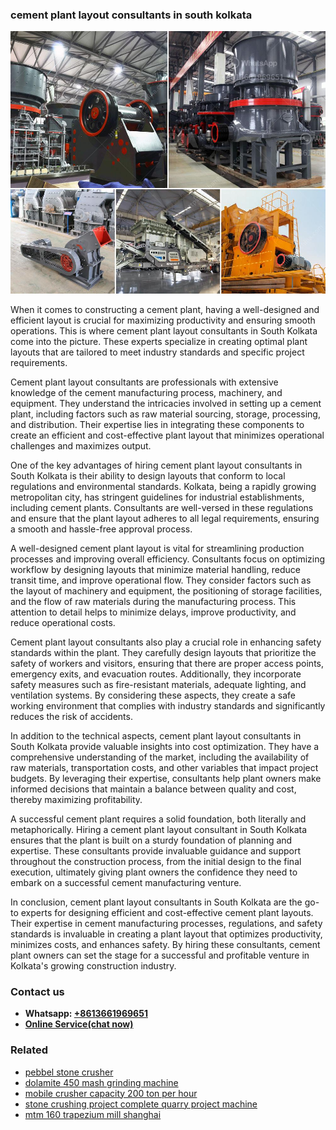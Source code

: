 <h3>cement plant layout consultants in south kolkata</h3><img src='1706755528.jpg' alt=''><p>When it comes to constructing a cement plant, having a well-designed and efficient layout is crucial for maximizing productivity and ensuring smooth operations. This is where cement plant layout consultants in South Kolkata come into the picture. These experts specialize in creating optimal plant layouts that are tailored to meet industry standards and specific project requirements.</p><p>Cement plant layout consultants are professionals with extensive knowledge of the cement manufacturing process, machinery, and equipment. They understand the intricacies involved in setting up a cement plant, including factors such as raw material sourcing, storage, processing, and distribution. Their expertise lies in integrating these components to create an efficient and cost-effective plant layout that minimizes operational challenges and maximizes output.</p><p>One of the key advantages of hiring cement plant layout consultants in South Kolkata is their ability to design layouts that conform to local regulations and environmental standards. Kolkata, being a rapidly growing metropolitan city, has stringent guidelines for industrial establishments, including cement plants. Consultants are well-versed in these regulations and ensure that the plant layout adheres to all legal requirements, ensuring a smooth and hassle-free approval process.</p><p>A well-designed cement plant layout is vital for streamlining production processes and improving overall efficiency. Consultants focus on optimizing workflow by designing layouts that minimize material handling, reduce transit time, and improve operational flow. They consider factors such as the layout of machinery and equipment, the positioning of storage facilities, and the flow of raw materials during the manufacturing process. This attention to detail helps to minimize delays, improve productivity, and reduce operational costs.</p><p>Cement plant layout consultants also play a crucial role in enhancing safety standards within the plant. They carefully design layouts that prioritize the safety of workers and visitors, ensuring that there are proper access points, emergency exits, and evacuation routes. Additionally, they incorporate safety measures such as fire-resistant materials, adequate lighting, and ventilation systems. By considering these aspects, they create a safe working environment that complies with industry standards and significantly reduces the risk of accidents.</p><p>In addition to the technical aspects, cement plant layout consultants in South Kolkata provide valuable insights into cost optimization. They have a comprehensive understanding of the market, including the availability of raw materials, transportation costs, and other variables that impact project budgets. By leveraging their expertise, consultants help plant owners make informed decisions that maintain a balance between quality and cost, thereby maximizing profitability.</p><p>A successful cement plant requires a solid foundation, both literally and metaphorically. Hiring a cement plant layout consultant in South Kolkata ensures that the plant is built on a sturdy foundation of planning and expertise. These consultants provide invaluable guidance and support throughout the construction process, from the initial design to the final execution, ultimately giving plant owners the confidence they need to embark on a successful cement manufacturing venture.</p><p>In conclusion, cement plant layout consultants in South Kolkata are the go-to experts for designing efficient and cost-effective cement plant layouts. Their expertise in cement manufacturing processes, regulations, and safety standards is invaluable in creating a plant layout that optimizes productivity, minimizes costs, and enhances safety. By hiring these consultants, cement plant owners can set the stage for a successful and profitable venture in Kolkata's growing construction industry.</p><h3>Contact us</h3><ul><li><strong>Whatsapp:&nbsp;<a href="https://wa.me/8613661969651">+8613661969651</a></strong></li><li><a href="https://swt.shibang-china.com/?git&amp;zhl&amp;cement plant layout consultants in south kolkata"><strong>Online Service(chat now)</strong></a></li></ul><h3>Related</h3><ul><li><a href='pebbel stone crusher.md'>pebbel stone crusher</a></li><li><a href='dolamite 450 mash grinding machine.md'>dolamite 450 mash grinding machine</a></li><li><a href='mobile crusher capacity 200 ton per hour.md'>mobile crusher capacity 200 ton per hour</a></li><li><a href='stone crushing project complete quarry project machine.md'>stone crushing project complete quarry project machine</a></li><li><a href='mtm 160 trapezium mill shanghai.md'>mtm 160 trapezium mill shanghai</a></li></ul>